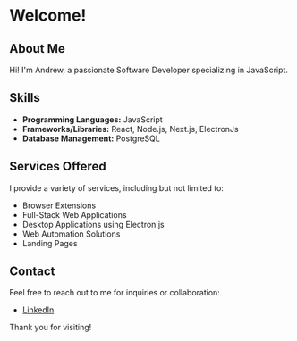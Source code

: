 # Welcome!

## About Me

Hi! I'm Andrew, a passionate Software Developer specializing in JavaScript.

## Skills

- **Programming Languages:** JavaScript
- **Frameworks/Libraries:** React, Node.js, Next.js, ElectronJs
- **Database Management:** PostgreSQL

## Services Offered

I provide a variety of services, including but not limited to:

- Browser Extensions
- Full-Stack Web Applications
- Desktop Applications using Electron.js
- Web Automation Solutions
- Landing Pages

## Contact

Feel free to reach out to me for inquiries or collaboration:

- [LinkedIn](https://www.linkedin.com/in/andreiboghiu/)

Thank you for visiting!
